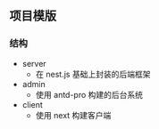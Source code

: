 ## 项目模版
### 结构
- server
  - 在 nest.js 基础上封装的后端框架
- admin
  - 使用 antd-pro 构建的后台系统
- client
  - 使用 next 构建客户端
